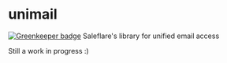 # unimail

[![Greenkeeper badge](https://badges.greenkeeper.io/Salesflare/unimail.svg)](https://greenkeeper.io/)
Saleflare's library for unified email access

Still a work in progress :)